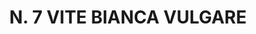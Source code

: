 ---
title: "N. 7 VITE BIANCA VULGARE"
plant-name: "N. 7"
plant-number: "007"
plant-img1: "/assets/img/plant007_verso.jpg"
plant-img2: "/assets/img/plant007.jpg"
plant-xml: "/assets/xml/plant007.xml"
plant-title: "N. 7 VITE BIANCA VULGARE"
plant-taxon-link: "http://www.worldfloraonline.org/taxon/wfo-0000609903"
plant-taxon-content: "[Clematis Flammula L.]"
layout: single-xml
---